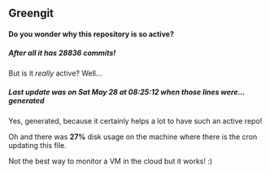 ## Greengit

#### Do you wonder why this repository is so active?

##### After all it has 28836 commits!

But is it *really* active? Well...

##### Last update was on Sat May 28 at 08:25:12 when those lines were... generated

Yes, generated, because it certainly helps a lot to have such an active repo!

Oh and there was **27%** disk usage on the machine
where there is the cron updating this file.

Not the best way to monitor a VM in the cloud but it works! :)
